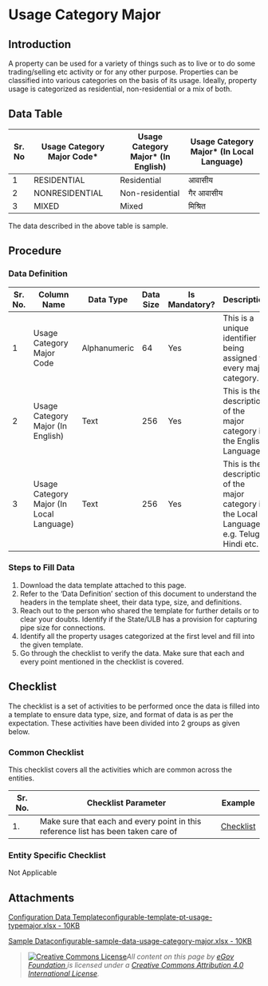 # Usage Category Major

## Introduction <a href="#introduction" id="introduction"></a>

A property can be used for a variety of things such as to live or to do some trading/selling etc activity or for any other purpose. Properties can be classified into various categories on the basis of its usage. Ideally, property usage is categorized as residential, non-residential or a mix of both.

## Data Table <a href="#data-table" id="data-table"></a>

| Sr. No | Usage Category Major Code\* | Usage Category Major\* (In English) | Usage Category Major\* (In Local Language) |
| ------ | --------------------------- | ----------------------------------- | ------------------------------------------ |
| 1      | RESIDENTIAL                 | Residential                         | आवासीय                                     |
| 2      | NONRESIDENTIAL              | Non-residential                     | गैर आवासीय                                 |
| 3      | MIXED                       | Mixed                               | मिश्रित                                    |

The data described in the above table is sample.

## Procedure <a href="#procedure" id="procedure"></a>

### Data Definition <a href="#data-definition" id="data-definition"></a>

| Sr. No. | Column Name                              | Data Type    | Data Size | Is Mandatory? | Description                                                                                 |
| ------- | ---------------------------------------- | ------------ | --------- | ------------- | ------------------------------------------------------------------------------------------- |
| 1       | Usage Category Major Code                | Alphanumeric | 64        | Yes           | This is a unique identifier being assigned to every major category.                         |
| 2       | Usage Category Major (In English)        | Text         | 256       | Yes           | This is the description of the major category in the English Language.                      |
| 3       | Usage Category Major (In Local Language) | Text         | 256       | Yes           | This is the description of the major category in the Local Language e.g. Telugu, Hindi etc. |

### Steps to Fill Data <a href="#steps-to-fill-data" id="steps-to-fill-data"></a>

1. Download the data template attached to this page.
2. Refer to the ‘Data Definition’ section of this document to understand the headers in the template sheet, their data type, size, and definitions.
3. Reach out to the person who shared the template for further details or to clear your doubts. Identify if the State/ULB has a provision for capturing pipe size for connections.
4. Identify all the property usages categorized at the first level and fill into the given template.
5. Go through the checklist to verify the data. Make sure that each and every point mentioned in the checklist is covered.

## Checklist <a href="#checklist" id="checklist"></a>

The checklist is a set of activities to be performed once the data is filled into a template to ensure data type, size, and format of data is as per the expectation. These activities have been divided into 2 groups as given below.

### Common Checklist <a href="#common-checklist" id="common-checklist"></a>

This checklist covers all the activities which are common across the entities.

| Sr. No. | Checklist Parameter                                                               | Example                                                                                                                      |
| ------- | --------------------------------------------------------------------------------- | ---------------------------------------------------------------------------------------------------------------------------- |
| 1.      | Make sure that each and every point in this reference list has been taken care of | ​[Checklist](https://docs.digit.org/configure-digit/configuring-master-data-templates/module-setup/common-config/checklist)​ |

### Entity Specific Checklist <a href="#entity-specific-checklist" id="entity-specific-checklist"></a>

Not Applicable

## Attachments <a href="#attachments" id="attachments"></a>

[Configuration Data Templateconfigurable-template-pt-usage-typemajor.xlsx - 10KB](https://firebasestorage.googleapis.com/v0/b/gitbook-28427.appspot.com/o/assets%2F-MERG\_iQW5oN4ukgXP8K%2Fsync%2F6d1723f4e92bb444dcd7e9c7c9767cd5a255f977.xlsx?generation=1602050607974858\&alt=media)

[Sample Dataconfigurable-sample-data-usage-category-major.xlsx - 10KB](https://firebasestorage.googleapis.com/v0/b/gitbook-28427.appspot.com/o/assets%2F-MERG\_iQW5oN4ukgXP8K%2Fsync%2F029d39d63fc3fe5d987e67b05fe4d6ff4ca9c19d.xlsx?generation=1602050608003319\&alt=media)

> [![Creative Commons License](https://i.creativecommons.org/l/by/4.0/80x15.png)](http://creativecommons.org/licenses/by/4.0/)_All content on this page by_ [_eGov Foundation_ ](https://egov.org.in/)_is licensed under a_ [_Creative Commons Attribution 4.0 International License_](http://creativecommons.org/licenses/by/4.0/)_._
